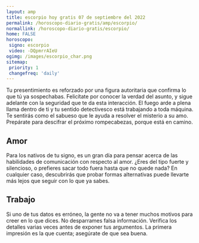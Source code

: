 ```yaml
---
layout: amp
title: escorpio hoy gratis 07 de septiembre del 2022 
permalink: /horoscopo-diario-gratis/amp/escorpio/
normallink: /horoscopo-diario-gratis/escorpio/
home: FALSE
horoscopo:
 signo: escorpio
 video: -DQpmrrAIeU
ogimg: /images/escorpio_char.png
sitemap:
 priority: 1
 changefreq: 'daily'
---
```



Tu presentimiento es reforzado por una figura autoritaria que confirma lo que tú ya sospechabas. Felicítate por conocer la verdad del asunto, y sigue adelante con la seguridad que te da esta interacción. El fuego arde a plena llama dentro de ti y tu sentido detectivesco está trabajando a toda máquina. Te sentirás como el sabueso que le ayuda a resolver el misterio a su amo. Prepárate para descifrar el próximo rompecabezas, porque está en camino.

## Amor

Para los nativos de tu signo, es un gran día para pensar acerca de las habilidades de comunicación con respecto al amor. ¿Eres del tipo fuerte y silencioso, o prefieres sacar todo fuera hasta que no quede nada? En cualquier caso, descubrirás que probar formas alternativas puede llevarte más lejos que seguir con lo que ya sabes.

## Trabajo

Si uno de tus datos es erróneo, la gente no va a tener muchos motivos para creer en lo que dices. No desparrames falsa información. Verifica los detalles varias veces antes de exponer tus argumentos. La primera impresión es la que cuenta; asegúrate de que sea buena.